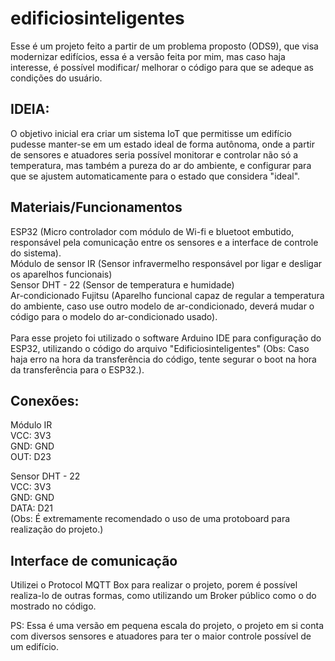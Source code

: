 # edificiosinteligentes
Esse é um projeto feito a partir de um problema proposto (ODS9), que visa modernizar edifícios, essa é a versão feita por mim, mas caso haja interesse, é possível modificar/ melhorar o código para que se adeque as condições do usuário.

<h2>IDEIA:</h2>

O objetivo inicial era criar um sistema IoT que permitisse um edifício pudesse manter-se em um estado ideal de forma autônoma, onde a partir de sensores e atuadores seria possível monitorar e controlar não só a temperatura, mas também a pureza do ar do ambiente, e configurar para que se ajustem automaticamente para o estado que considera "ideal". 

<h2>Materiais/Funcionamentos</h2> 
ESP32 (Micro controlador com módulo de Wi-fi e bluetoot embutido, responsável pela comunicação entre os sensores e a interface de controle do sistema).</br>
Módulo de sensor IR (Sensor infravermelho responsável por ligar e desligar os aparelhos funcionais)</br>
Sensor DHT - 22 (Sensor de temperatura e humidade)</br>
Ar-condicionado Fujitsu (Aparelho funcional capaz de regular a temperatura do ambiente, caso use outro modelo de ar-condicionado, deverá mudar o código para o modelo do ar-condicionado usado).</br>
</br>
Para esse projeto foi utilizado o software Arduino IDE para configuração do ESP32, utilizando o código do arquivo "Edificiosinteligentes" (Obs: Caso haja erro na hora da transferência do código, tente segurar o boot na hora da transferência para o ESP32.). 

<h2>Conexões:</h2>

Módulo IR </br>
VCC: 3V3</br>
GND: GND</br>
OUT: D23</br>

Sensor DHT - 22</br>
VCC: 3V3</br>
GND: GND</br>
DATA: D21</br>
(Obs: É extremamente recomendado o uso de uma protoboard para realização do projeto.)

<h2>Interface de comunicação</h2>
Utilizei o Protocol MQTT Box para realizar o projeto, porem é possível realiza-lo de outras formas, como utilizando um Broker público como o do mostrado no código.

PS: Essa é uma versão em pequena escala do projeto, o projeto em si conta com diversos sensores e atuadores para ter o maior controle possível de um edifício.
